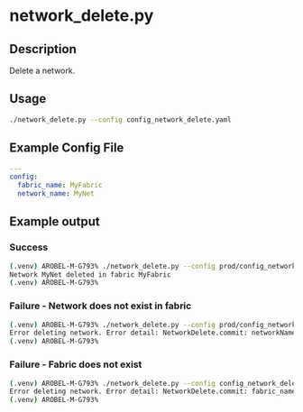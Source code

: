 # network_delete.py

## Description

Delete a network.

## Usage

``` bash
./network_delete.py --config config_network_delete.yaml
```

## Example Config File

``` yaml title="config_network_delete.yaml"
---
config:
  fabric_name: MyFabric
  network_name: MyNet
```

## Example output

### Success

``` bash
(.venv) AROBEL-M-G793% ./network_delete.py --config prod/config_network_delete.yaml
Network MyNet deleted in fabric MyFabric
(.venv) AROBEL-M-G793%
```

### Failure - Network does not exist in fabric

``` bash
(.venv) AROBEL-M-G793% ./network_delete.py --config prod/config_network_delete.yaml
Error deleting network. Error detail: NetworkDelete.commit: networkName MyNet does not exist in fabric MyFabric.
(.venv) AROBEL-M-G793%
```

### Failure - Fabric does not exist

``` bash
(.venv) AROBEL-M-G793% ./network_delete.py --config config_network_delete.yaml
Error deleting network. Error detail: NetworkDelete.commit: fabric_name MyFabric does not exist on the controller.
(.venv) AROBEL-M-G793%
```